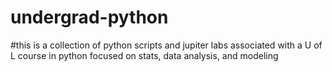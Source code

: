 # undergrad-python
#this is a collection of python scripts and jupiter labs associated with a U of L course in python focused on stats, data analysis, and modeling
